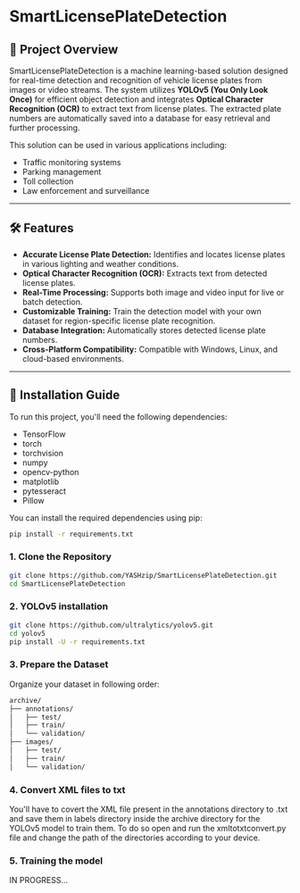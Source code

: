 # SmartLicensePlateDetection

## 🚗 **Project Overview**  
SmartLicensePlateDetection is a machine learning-based solution designed for real-time detection and recognition of vehicle license plates from images or video streams. The system utilizes **YOLOv5 (You Only Look Once)** for efficient object detection and integrates **Optical Character Recognition (OCR)** to extract text from license plates. The extracted plate numbers are automatically saved into a database for easy retrieval and further processing.

This solution can be used in various applications including:
- Traffic monitoring systems
- Parking management
- Toll collection
- Law enforcement and surveillance

---

## 🛠️ **Features**
- **Accurate License Plate Detection:** Identifies and locates license plates in various lighting and weather conditions.
- **Optical Character Recognition (OCR):** Extracts text from detected license plates.
- **Real-Time Processing:** Supports both image and video input for live or batch detection.
- **Customizable Training:** Train the detection model with your own dataset for region-specific license plate recognition.
- **Database Integration:** Automatically stores detected license plate numbers.
- **Cross-Platform Compatibility:** Compatible with Windows, Linux, and cloud-based environments.

---

## 🔧 **Installation Guide**
To run this project, you'll need the following dependencies:

- TensorFlow
- torch
- torchvision
- numpy
- opencv-python
- matplotlib
- pytesseract
- Pillow

You can install the required dependencies using pip:
```bash
pip install -r requirements.txt
```

### **1. Clone the Repository**
```bash
git clone https://github.com/YASHzip/SmartLicensePlateDetection.git
cd SmartLicensePlateDetection
```

### **2. YOLOv5 installation**
```bash
git clone https://github.com/ultralytics/yolov5.git
cd yolov5
pip install -U -r requirements.txt
```

### **3. Prepare the Dataset**
Organize your dataset in following order:
```bash
archive/
├── annotations/
│   ├── test/
│   ├── train/
│   └── validation/
├── images/
│   ├── test/
│   ├── train/
│   └── validation/
```
### **4. Convert XML files to txt**
You'll have to covert the XML file present in the annotations directory to .txt and save them in labels directory inside the archive directory for the YOLOv5 model to train them.
To do so open and run the xmltotxtconvert.py file and change the path of the directories according to your device.

### **5. Training the model**
IN PROGRESS...
